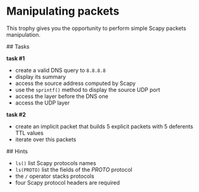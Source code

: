 # Manipulating packets

This trophy gives you the opportunity to perform simple Scapy packets manipulation.

## Tasks

**task #1**

- create a valid DNS query to `8.8.8.8`
- display its summary
- access the source address computed by Scapy
- use the `sprintf()` method to display the source UDP port
- access the layer before the DNS one
- access the UDP layer

**task #2**

- create an implicit packet that builds 5 explicit packets with 5 deferents TTL values
- iterate over this packets

## Hints

- `ls()` list Scapy protocols names
- `ls(PROTO)` list the fields of the _PROTO_ protocol
- the `/` operator stacks protocols
- four Scapy protocol headers are required
